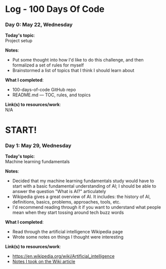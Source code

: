 # Log - 100 Days Of Code

### Day 0: May 22, Wednesday

**Today's topic**:  
Project setup

**Notes**:     
- Put some thought into how I'd like to do this challenge, and then formalized a set of rules for myself
- Brainstormed a list of topics that I think I should learn about

**What I completed**:   
- 100-days-of-code GitHub repo
- README.md — TOC, rules, and topics

**Link(s) to resources/work**:   
N/A      
    
# START!

<h3 id="r1d1">Day 1: May 29, Wednesday</h4>

**Today's topic**:  
Machine learning fundamentals

**Notes**:     
- Decided that my machine learning fundamentals study would have to start with a basic fundamental understanding of AI; I should be able to answer the question "What is AI?" articulately
- Wikipedia gives a great overview of AI. It includes: the history of AI, definitions, basics, problems, approaches, tools, etc.
- I'd recommend reading through it if you want to understand what people mean when they start tossing around tech buzz words 

**What I completed**:   
- Read through the artificial intelligence Wikipedia page   
- Wrote some notes on things I thought were interesting 

**Link(s) to resources/work**:   
- https://en.wikipedia.org/wiki/Artificial_intelligence
- [Notes I took on the Wiki article](notes/r1/d1.md)
   